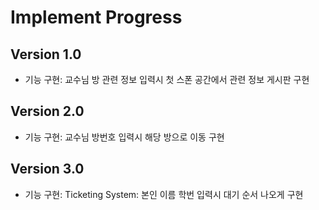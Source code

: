 # Implement Progress

## Version 1.0

- 기능 구현: 교수님 방 관련 정보 입력시 첫 스폰 공간에서 관련 정보 게시판 구현

## Version 2.0

- 기능 구현: 교수님 방번호 입력시 해당 방으로 이동 구현

## Version 3.0

- 기능 구현: Ticketing System: 본인 이름 학번 입력시 대기 순서 나오게 구현
